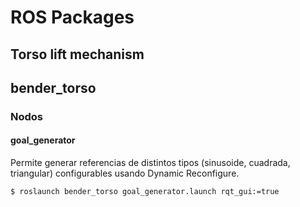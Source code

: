 # ROS Packages

## Torso lift mechanism

## bender_torso

### Nodos

#### goal_generator

Permite generar referencias de distintos tipos (sinusoide, cuadrada, triangular) configurables usando Dynamic Reconfigure.

```
$ roslaunch bender_torso goal_generator.launch rqt_gui:=true
```